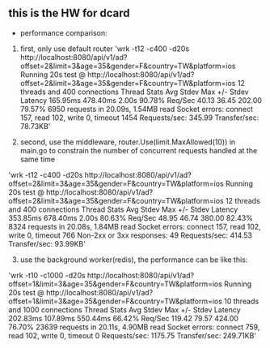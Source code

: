 ## this is the HW for dcard

* performance comparison: 

1. first, only use default router
'wrk -t12 -c400 -d20s http://localhost:8080/api/v1/ad\?offset\=2\&limit\=3\&age\=35\&gender\=F\&country\=TW\&platform\=ios
Running 20s test @ http://localhost:8080/api/v1/ad?offset=2&limit=3&age=35&gender=F&country=TW&platform=ios
  12 threads and 400 connections
  Thread Stats   Avg      Stdev     Max   +/- Stdev
    Latency   165.95ms  478.40ms   2.00s    90.78%
    Req/Sec    40.13     36.45   202.00     79.57%
  6950 requests in 20.09s, 1.54MB read
  Socket errors: connect 157, read 102, write 0, timeout 1454
Requests/sec:    345.99
Transfer/sec:     78.73KB'

2. second, use the middleware, router.Use(limit.MaxAllowed(10)) in main.go to constrain the number of concurrent requests handled at the same time

'wrk -t12 -c400 -d20s http://localhost:8080/api/v1/ad\?offset\=2\&limit\=3\&age\=35\&gender\=F\&country\=TW\&platform\=ios
Running 20s test @ http://localhost:8080/api/v1/ad?offset=2&limit=3&age=35&gender=F&country=TW&platform=ios
  12 threads and 400 connections
  Thread Stats   Avg      Stdev     Max   +/- Stdev
    Latency   353.85ms  678.40ms   2.00s    80.63%
    Req/Sec    48.95     46.74   380.00     82.43%
  8324 requests in 20.08s, 1.84MB read
  Socket errors: connect 157, read 102, write 0, timeout 766
  Non-2xx or 3xx responses: 49
Requests/sec:    414.53
Transfer/sec:     93.99KB'

3. use the background worker(redis), the performance can be like this: 

'wrk -t10 -c1000 -d20s http://localhost:8080/api/v1/ad\?offset\=1\&limit\=3\&age\=35\&gender\=F\&country\=TW\&platform\=ios
Running 20s test @ http://localhost:8080/api/v1/ad?offset=1&limit=3&age=35&gender=F&country=TW&platform=ios
  10 threads and 1000 connections
  Thread Stats   Avg      Stdev     Max   +/- Stdev
    Latency   202.83ms  107.89ms 550.44ms   66.42%
    Req/Sec   119.42     79.57   424.00     76.70%
  23639 requests in 20.11s, 4.90MB read
  Socket errors: connect 759, read 102, write 0, timeout 0
Requests/sec:   1175.75
Transfer/sec:    249.71KB'